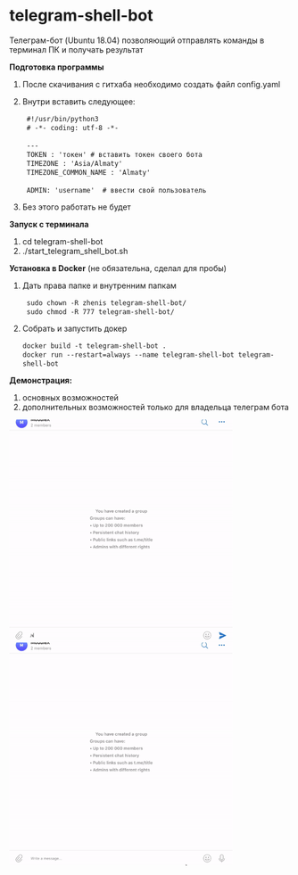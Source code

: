 # telegram-shell-bot

Телеграм-бот (Ubuntu 18.04) позволяющий отправлять команды в терминал ПК и получать результат

**Подготовка программы**
1. После скачивания с гитхаба необходимо создать файл config.yaml
2. Внутри вставить следующее:
        
        #!/usr/bin/python3
        # -*- coding: utf-8 -*-

        ---
        TOKEN : 'токен' # вставить токен своего бота
        TIMEZONE : 'Asia/Almaty'
        TIMEZONE_COMMON_NAME : 'Almaty'

        ADMIN: 'username'  # ввести свой пользователь
3. Без этого работать не будет

**Запуск с терминала**
1. cd telegram-shell-bot
2. ./start_telegram_shell_bot.sh


**Установка в Docker** (не обязательна, сделал для пробы)

1. Дать права папке и внутренним папкам

        sudo chown -R zhenis telegram-shell-bot/
        sudo chmod -R 777 telegram-shell-bot/

2. Собрать и запустить докер

       docker build -t telegram-shell-bot .
       docker run --restart=always --name telegram-shell-bot telegram-shell-bot

**Демонстрация:**
1. основных возможностей <br>
2. дополнительных возможностей только для владельца телеграм бота

<p>
<img align="middle" class="marginauto" src="https://github.com/zhenisduissekov/telegram-shell-bot/blob/master/images/overview.gif?inline=false" class="aligncenter"  width="400" height="400" />
&nbsp;&nbsp;        &nbsp;
<img src="https://github.com/zhenisduissekov/telegram-shell-bot/blob/master/images/extra.gif?inline=false"  class="aligncenter" width="400" height="400" />
</p>


